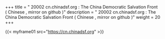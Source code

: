 +++
title = " 20002 cn.chinadsf.org : The China Democratic Salvation Front ( Chinese , mirror on github )"
description = " 20002 cn.chinadsf.org : The China Democratic Salvation Front   ( Chinese , mirror on github )"
weight = 20
+++



{{< myframe01 src="https://cn.chinadsf.org" >}}
